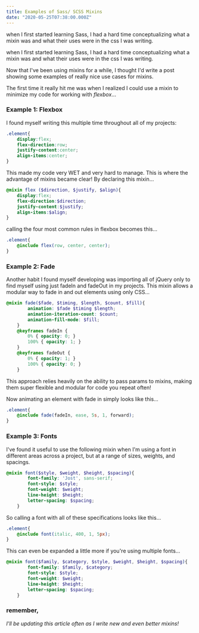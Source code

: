 ```yaml
---
title: Examples of Sass/ SCSS Mixins 
date: "2020-05-25T07:38:00.000Z"
---
```


when I first started learning Sass, I had a hard time conceptualizing what a mixin was and what their uses were in the css I was writing. 
<!-- more -->
when I first started learning Sass, I had a hard time conceptualizing what a mixin was and what their uses were in the css I was writing. 

Now that I've been using mixins for a while, I thought I'd write a post showing some examples of really nice use cases for mixins. 

The first time it really hit me was when I realized I could use a mixin to minimize my code for working with *flexbox*...

### Example 1: Flexbox

I found myself writing this multiple time throughout all of my projects:
```css
.element{
    display:flex;
    flex-direction:row;
    justify-content:center;
    align-items:center;
}
```
This made my code very WET and very hard to manage. This is where the advantage of mixins became clear! By declaring this mixin...
```scss
@mixin flex ($direction, $justify, $align){
    display:flex;
    flex-direction:$direction;
    justify-content:$justify;
    align-items:$align;
}
```
calling the four most common rules in flexbox becomes this...
```scss
.element{
    @include flex(row, center, center);
}
```

### Example 2: Fade

Another habit I found myself developing was importing all of jQuery only to find myself using just fadeIn and fadeOut in my projects. This mixin allows a modular way to fade in and out elements using only CSS...
```scss
@mixin fade($fade, $timing, $length, $count, $fill){ 
        animation: $fade $timing $length;
        animation-iteration-count: $count; 
        animation-fill-mode: $fill; 
    } 
    @keyframes fadeIn { 
        0% { opacity: 0; } 
        100% { opacity: 1; } 
    } 
    @keyframes fadeOut { 
        0% { opacity: 1; } 
        100% { opacity: 0; } 
    }
```
This approach relies heavily on the ability to pass params to mixins, making them super flexible and modular for code you repeat often! 

Now animating an element with fade in simply looks like this...
```scss
.element{
    @include fade(fadeIn, ease, 5s, 1, forward);
}
```

### Example 3: Fonts
I've found it useful to use the following mixin when I'm using a font in different areas across a project, but at a range of sizes, weights, and spacings. 
```scss
@mixin font($style, $weight, $height, $spacing){
        font-family: 'Jost', sans-serif;
        font-style: $style;
        font-weight: $weight;
        line-height: $height;
        letter-spacing: $spacing;
    }
```
So calling a font with all of these specifications looks like this...
```scss
.element{
    @include font(italic, 400, 1, 5px);
}
```
This can even be expanded a little more if you're using multiple fonts...

```scss
@mixin font($family, $category, $style, $weight, $height, $spacing){
        font-family: $family, $category;
        font-style: $style;
        font-weight: $weight;
        line-height: $height;
        letter-spacing: $spacing;
    }
```


### remember, 
*I'll be updating this article often as I write new and even better mixins!*

